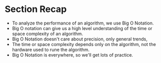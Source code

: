 # Section Recap

- To analyze the performance of an algorithm, we use Big O Notation.
- Big O notation can give us a high level understanding of the time or space complexity of an algorithm.
- Big O Notation doesn't care about precision, only general trends,
- The time or space complexity depends only on the algorithm, not the hardware used to rune the algorithm.
- Big O Notation is everywhere, so we'll get lots of practice.